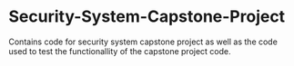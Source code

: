 # Security-System-Capstone-Project
Contains code for security system capstone project as well as the code used to test the functionallity of the capstone project code.
